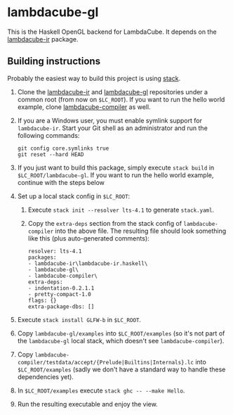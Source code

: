 # lambdacube-gl

This is the Haskell OpenGL backend for LambdaCube. It depends on the [lambdacube-ir](https://github.com/lambdacube3d/lambdacube-ir) package.

## Building instructions

Probably the easiest way to build this project is using [stack](https://github.com/commercialhaskell/stack/blob/master/doc/install_and_upgrade.md).

1. Clone the [lambdacube-ir](https://github.com/lambdacube3d/lambdacube-ir) and [lambdacube-gl](https://github.com/lambdacube3d/lambdacube-gl) repositories under a common root (from now on `$LC_ROOT`). If you want to run the hello world example, clone [lambdacube-compiler](https://github.com/lambdacube3d/lambdacube-compiler) as well.

2. If you are a Windows user, you must enable symlink support for `lambdacube-ir`. Start your Git shell as an administrator and run the following commands:

   ```
   git config core.symlinks true
   git reset --hard HEAD
   ```

3. If you just want to build this package, simply execute `stack build` in `$LC_ROOT/lambdacube-gl`. If you want to run the hello world example, continue with the steps below

4. Set up a local stack config in `$LC_ROOT`:

   1. Execute `stack init --resolver lts-4.1` to generate `stack.yaml`.
   2. Copy the `extra-deps` section from the stack config of `lambdacube-compiler` into the above file. The resulting file should look something like this (plus auto-generated comments):

      ```
      resolver: lts-4.1
      packages:
      - lambdacube-ir\lambdacube-ir.haskell\
      - lambdacube-gl\
      - lambdacube-compiler\
      extra-deps:
      - indentation-0.2.1.1
      - pretty-compact-1.0 
      flags: {}
      extra-package-dbs: []
      ```

5. Execute `stack install GLFW-b` in `$LC_ROOT`.

6. Copy `lambdacube-gl/examples` into `$LC_ROOT/examples` (so it's not part of the `lambdacube-gl` local stack, which doesn't see `lambdacube-compiler`).

7. Copy `lambdacube-compiler/testdata/accept/{Prelude|Builtins|Internals}.lc` into `$LC_ROOT/examples` (sadly we don't have a standard way to handle these dependencies yet).

8. In `$LC_ROOT/examples` execute `stack ghc -- --make Hello`.

9. Run the resulting executable and enjoy the view.

